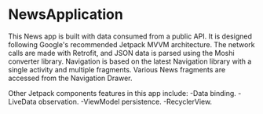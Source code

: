 # NewsApplication

This News app is built with data consumed from a public API.
It is designed following Google's recommended Jetpack MVVM architecture.
The network calls are made with Retrofit, and JSON data is parsed using the Moshi converter library.
Navigation is based on the latest Navigation library with a single activity and multiple fragments. 
Various News fragments are accessed from the Navigation Drawer.

Other Jetpack components features in this app include:
-Data binding.
-LiveData observation.
-ViewModel persistence.
-RecyclerView.

